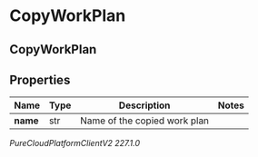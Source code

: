 # CopyWorkPlan

## CopyWorkPlan

## Properties

|Name | Type | Description | Notes|
|------------ | ------------- | ------------- | -------------|
| **name** | str | Name of the copied work plan | |



_PureCloudPlatformClientV2 227.1.0_
